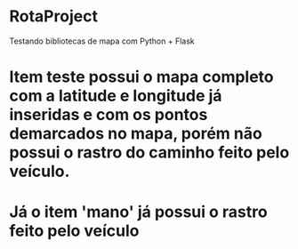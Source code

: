 # RotaProject
Testando bibliotecas de mapa com Python + Flask
# Item teste possui o mapa completo com a latitude e longitude já inseridas e com os pontos demarcados no mapa, porém não possui o rastro do caminho feito pelo veículo.

# Já o item 'mano' já possui o rastro feito pelo veículo
